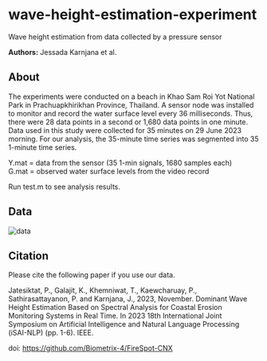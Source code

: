 # wave-height-estimation-experiment
Wave height estimation from data collected by a pressure sensor

**Authors:**
Jessada Karnjana et al.

## About
The experiments were conducted on a beach in Khao Sam Roi Yot National Park in Prachuapkhirikhan Province, Thailand. A sensor node was installed to monitor and record the water surface level every 36 milliseconds. Thus, there were 28 data points in a second or 1,680 data points in one minute. Data used in this study were collected for 35 minutes on 29 June 2023 morning. For our analysis, the 35-minute time series was segmented into 35 1-minute time series.

Y.mat = data from the sensor (35 1-min signals, 1680 samples each)</br>
G.mat = observed water surface levels from the video record

Run test.m to see analysis results.

## Data
![data](https://drive.google.com/uc?id=1nYYhEII__FIEr906-EkJgMOSNpRlwz9I)

## Citation
Please cite the following paper if you use our data.

Jatesiktat, P., Galajit, K., Khemniwat, T., Kaewcharuay, P., Sathirasattayanon, P. and Karnjana, J., 2023, November. Dominant Wave Height Estimation Based on Spectral Analysis for Coastal Erosion Monitoring Systems in Real Time. In 2023 18th International Joint Symposium on Artificial Intelligence and Natural Language Processing (iSAI-NLP) (pp. 1-6). IEEE.

doi: https://github.com/Biometrix-4/FireSpot-CNX
